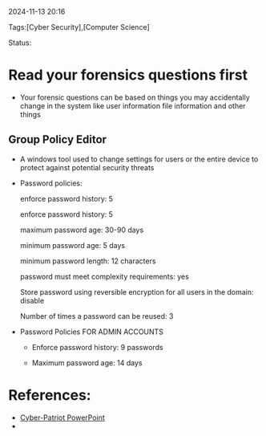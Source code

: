 
 2024-11-13 20:16

Tags:[Cyber Security],[Computer Science]

Status:

# Read your forensics questions first
- Your forensic questions can be based on things you may accidentally change in the system like user information file information and other things
## Group Policy Editor
- A windows tool used to change settings for users or the entire device to protect against potential security threats
- Password policies:
	
	enforce password history: 5
	
	enforce password history: 5
	
    maximum password age: 30-90 days
    
    minimum password age: 5 days
    
    minimum password length: 12 characters
    
    password must meet complexity requirements: yes
    
    Store password using reversible encryption for all users in the domain: disable
    
    Number of times a password can be reused: 3

- Password Policies FOR ADMIN ACCOUNTS
	- Enforce password history: 9 passwords
    
	-  Maximum password age: 14 days



# References:
- [Cyber-Patriot PowerPoint]([https://s3.amazonaws.com/cpvii/Training+materials/Unit+Five+-+Microsoft+Windows+Security.pdf](https://s3.amazonaws.com/cpvii/Training+materials/Unit+Five+-+Microsoft+Windows+Security.pdf))
- 

